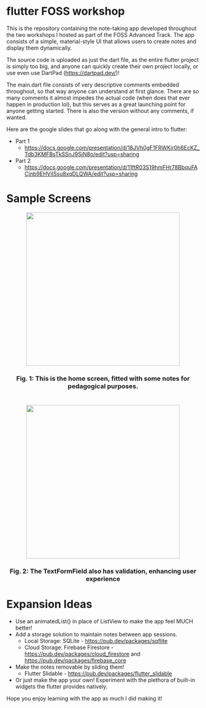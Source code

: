 # flutter FOSS workshop
 
This is the repository containing the note-taking app developed throughout the two workshops I hosted as part of the FOSS Advanced Track. The app consists of a simple, material-style UI that allows users to create notes and display them dynamically. 

The source code is uploaded as just the dart file, as the entire flutter project is simply too big, and anyone can quickly create their own project locally, or use even use DartPad (https://dartpad.dev/)!

The main.dart file consists of very descriptive comments embedded throughout, so that way anyone can understand at first glance. There are so many comments it almost impedes the actual code (when does that ever happen in production lol), but this serves as a great launching point for anyone getting started. There is also the version without any comments, if wanted.

Here are the google slides that go along with the general intro to flutter:
 - Part 1
   - https://docs.google.com/presentation/d/18JVh0gF1FRWKir0h6EcKZ_Tdb3KMFBsTkSSnJ9SjN8o/edit?usp=sharing
 - Part 2
   - https://docs.google.com/presentation/d/11ftR03S19hmFHr78BbquFACjnb9EHViISsu8xqDLQWA/edit?usp=sharing

# Sample Screens
<div align="center">

  <img src="https://github.com/user-attachments/assets/cdc7e0d1-a2ba-442e-899b-693372a5634a" width="400"/>
  <h3>Fig. 1: This is the home screen, fitted with some notes for pedagogical purposes.</h3>
  <h1></h1>
  <img src="https://github.com/user-attachments/assets/733b1a59-0bd8-44a7-b0df-e64dec086967" width="400"/>
  <h3>Fig. 2: The TextFormField also has validation, enhancing user experience</h3>
  <h1></h1>
</div>

# Expansion Ideas

- Use an animatedList() in place of ListView to make the app feel MUCH better!
- Add a storage solution to maintain notes between app sessions.
  - Local Storage: SQLite - https://pub.dev/packages/sqflite
  - Cloud Storage: Firebase Firestore - https://pub.dev/packages/cloud_firestore and https://pub.dev/packages/firebase_core
- Make the notes removable by sliding them! 
  - Flutter Slidable - https://pub.dev/packages/flutter_slidable
- Or just make the app your own! Experiment with the plethora of built-in widgets the flutter provides natively.
 
Hope you enjoy learning with the app as much I did making it!    
